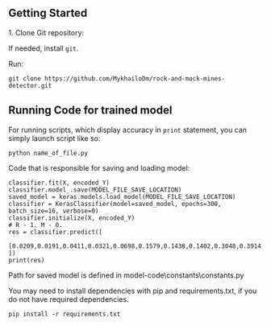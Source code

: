 ## <a name="gettingstarted1"></a>Getting Started

1\. Clone Git repository:

If needed, install `git`.

Run:

```
git clone https://github.com/MykhailoDm/rock-and-mock-mines-detector.git
```

## <a name="gettingstarted1"></a>Running Code for trained model

For running scripts, which display accuracy in `print` statement, you can simply launch script like so:

```
python name_of_file.py
```

Code that is responsible for saving and loading model:

```
classifier.fit(X, encoded_Y)
classifier.model_.save(MODEL_FILE_SAVE_LOCATION)
saved_model = keras.models.load_model(MODEL_FILE_SAVE_LOCATION)
classifier = KerasClassifier(model=saved_model, epochs=300, batch_size=16, verbose=0)
classifier.initialize(X, encoded_Y)
# R - 1. M - 0.
res = classifier.predict([
    [0.0209,0.0191,0.0411,0.0321,0.0698,0.1579,0.1438,0.1402,0.3048,0.3914,0.3504,0.3669,0.3943,0.3311,0.3331,0.3002,0.2324,0.1381,0.3450,0.4428,0.4890,0.3677,0.4379,0.4864,0.6207,0.7256,0.6624,0.7689,0.7981,0.8577,0.9273,0.7009,0.4851,0.3409,0.1406,0.1147,0.1433,0.1820,0.3605,0.5529,0.5988,0.5077,0.5512,0.5027,0.7034,0.5904,0.4069,0.2761,0.1584,0.0510,0.0054,0.0078,0.0201,0.0104,0.0039,0.0031,0.0062,0.0087,0.0070,0.0042]
])
print(res)
```

Path for saved model is defined in model-code\constants\constants.py

You may need to install dependencies with pip and requirements.txt, if you do not have required dependencies.

```
pip install -r requirements.txt
```